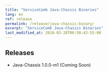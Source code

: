 ```yaml
---
title: "ServiceComb Java-Chassis Binaries"
lang: en
ref: release
permalink: /release/java-chassis-binary/
excerpt: "ServiceComb Java-Chassis Binaries"
last_modified_at: 2018-03-28T00:50:43-55:00
---
```


## Releases

* Java-Chassis 1.0.0-m1 (Coming Soon)
